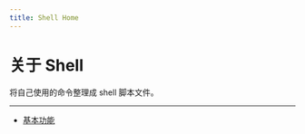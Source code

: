 ```yaml
---
title: Shell Home
---
```


关于 Shell
==========

将自己使用的命令整理成 shell 脚本文件。

***

- [基本功能][short]

  [short]: short.md
